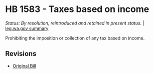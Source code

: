 # HB 1583 - Taxes based on income
*Status: By resolution, reintroduced and retained in present status.* | [leg.wa.gov summary](https://app.leg.wa.gov/billsummary?BillNumber=1583&Year=2021)

Prohibiting the imposition or collection of any tax based on income.

## Revisions
* [Original Bill](1/)